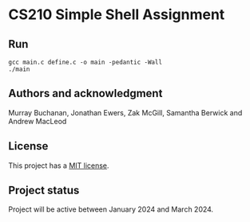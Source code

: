 # CS210 Simple Shell Assignment

## Run
    gcc main.c define.c -o main -pedantic -Wall 
    ./main

## Authors and acknowledgment
Murray Buchanan, Jonathan Ewers, Zak McGill, Samantha Berwick and Andrew MacLeod

## License
This project has a [MIT license](/LICENSE/).

## Project status
Project will be active between January 2024 and March 2024. 
